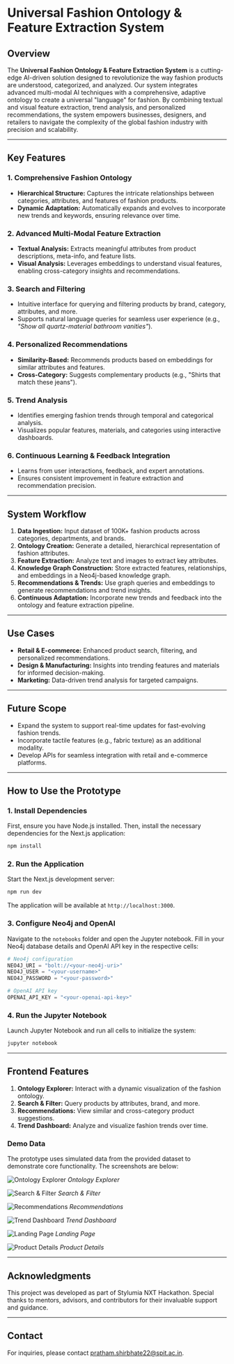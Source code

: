 # Universal Fashion Ontology & Feature Extraction System

## **Overview**
The **Universal Fashion Ontology & Feature Extraction System** is a cutting-edge AI-driven solution designed to revolutionize the way fashion products are understood, categorized, and analyzed. Our system integrates advanced multi-modal AI techniques with a comprehensive, adaptive ontology to create a universal "language" for fashion. By combining textual and visual feature extraction, trend analysis, and personalized recommendations, the system empowers businesses, designers, and retailers to navigate the complexity of the global fashion industry with precision and scalability.

---

## **Key Features**

### **1. Comprehensive Fashion Ontology**
- **Hierarchical Structure:** Captures the intricate relationships between categories, attributes, and features of fashion products.
- **Dynamic Adaptation:** Automatically expands and evolves to incorporate new trends and keywords, ensuring relevance over time.

### **2. Advanced Multi-Modal Feature Extraction**
- **Textual Analysis:** Extracts meaningful attributes from product descriptions, meta-info, and feature lists.
- **Visual Analysis:** Leverages embeddings to understand visual features, enabling cross-category insights and recommendations.

### **3. Search and Filtering**
- Intuitive interface for querying and filtering products by brand, category, attributes, and more.
- Supports natural language queries for seamless user experience (e.g., *"Show all quartz-material bathroom vanities"*).

### **4. Personalized Recommendations**
- **Similarity-Based:** Recommends products based on embeddings for similar attributes and features.
- **Cross-Category:** Suggests complementary products (e.g., "Shirts that match these jeans").

### **5. Trend Analysis**
- Identifies emerging fashion trends through temporal and categorical analysis.
- Visualizes popular features, materials, and categories using interactive dashboards.

### **6. Continuous Learning & Feedback Integration**
- Learns from user interactions, feedback, and expert annotations.
- Ensures consistent improvement in feature extraction and recommendation precision.

---

## **System Workflow**
1. **Data Ingestion:** Input dataset of 100K+ fashion products across categories, departments, and brands.
2. **Ontology Creation:** Generate a detailed, hierarchical representation of fashion attributes.
3. **Feature Extraction:** Analyze text and images to extract key attributes.
4. **Knowledge Graph Construction:** Store extracted features, relationships, and embeddings in a Neo4j-based knowledge graph.
5. **Recommendations & Trends:** Use graph queries and embeddings to generate recommendations and trend insights.
6. **Continuous Adaptation:** Incorporate new trends and feedback into the ontology and feature extraction pipeline.

---

## **Use Cases**
- **Retail & E-commerce:** Enhanced product search, filtering, and personalized recommendations.
- **Design & Manufacturing:** Insights into trending features and materials for informed decision-making.
- **Marketing:** Data-driven trend analysis for targeted campaigns.

---

## **Future Scope**
- Expand the system to support real-time updates for fast-evolving fashion trends.
- Incorporate tactile features (e.g., fabric texture) as an additional modality.
- Develop APIs for seamless integration with retail and e-commerce platforms.

---

## **How to Use the Prototype**

### **1. Install Dependencies**
First, ensure you have Node.js installed. Then, install the necessary dependencies for the Next.js application:
```bash
npm install
```

### **2. Run the Application**
Start the Next.js development server:
```bash
npm run dev
```
The application will be available at `http://localhost:3000`.

### **3. Configure Neo4j and OpenAI**
Navigate to the `notebooks` folder and open the Jupyter notebook. Fill in your Neo4j database details and OpenAI API key in the respective cells:
```python
# Neo4j configuration
NEO4J_URI = "bolt://<your-neo4j-uri>"
NEO4J_USER = "<your-username>"
NEO4J_PASSWORD = "<your-password>"

# OpenAI API key
OPENAI_API_KEY = "<your-openai-api-key>"
```

### **4. Run the Jupyter Notebook**
Launch Jupyter Notebook and run all cells to initialize the system:
```bash
jupyter notebook
```

---

## **Frontend Features**
1. **Ontology Explorer:** Interact with a dynamic visualization of the fashion ontology.
2. **Search & Filter:** Query products by attributes, brand, and more.
3. **Recommendations:** View similar and cross-category product suggestions.
4. **Trend Dashboard:** Analyze and visualize fashion trends over time.

### **Demo Data**
The prototype uses simulated data from the provided dataset to demonstrate core functionality.
The screenshots are below:

![Ontology Explorer](images/ontology.jpg)
*Ontology Explorer*

![Search & Filter](images/search.png)
*Search & Filter*

![Recommendations](images/recomendations.png)
*Recommendations*

![Trend Dashboard](images/trend.png)
*Trend Dashboard*

![Landing Page](images/dashboard.png)
*Landing Page*

![Product Details](images/product.png)
*Product Details*

---

## **Acknowledgments**
This project was developed as part of Stylumia NXT Hackathon. Special thanks to mentors, advisors, and contributors for their invaluable support and guidance.

---

## **Contact**
For inquiries, please contact pratham.shirbhate22@spit.ac.in.

